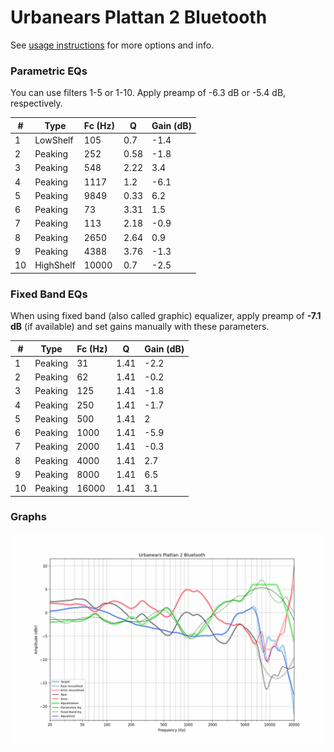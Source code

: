 # Urbanears Plattan 2 Bluetooth
See [usage instructions](https://github.com/jaakkopasanen/AutoEq#usage) for more options and info.

### Parametric EQs
You can use filters 1-5 or 1-10. Apply preamp of -6.3 dB or -5.4 dB, respectively.

|   # | Type      |   Fc (Hz) |    Q |   Gain (dB) |
|-----|-----------|-----------|------|-------------|
|   1 | LowShelf  |       105 | 0.7  |        -1.4 |
|   2 | Peaking   |       252 | 0.58 |        -1.8 |
|   3 | Peaking   |       548 | 2.22 |         3.4 |
|   4 | Peaking   |      1117 | 1.2  |        -6.1 |
|   5 | Peaking   |      9849 | 0.33 |         6.2 |
|   6 | Peaking   |        73 | 3.31 |         1.5 |
|   7 | Peaking   |       113 | 2.18 |        -0.9 |
|   8 | Peaking   |      2650 | 2.64 |         0.9 |
|   9 | Peaking   |      4388 | 3.76 |        -1.3 |
|  10 | HighShelf |     10000 | 0.7  |        -2.5 |

### Fixed Band EQs
When using fixed band (also called graphic) equalizer, apply preamp of **-7.1 dB** (if available) and set gains manually with these parameters.

|   # | Type    |   Fc (Hz) |    Q |   Gain (dB) |
|-----|---------|-----------|------|-------------|
|   1 | Peaking |        31 | 1.41 |        -2.2 |
|   2 | Peaking |        62 | 1.41 |        -0.2 |
|   3 | Peaking |       125 | 1.41 |        -1.8 |
|   4 | Peaking |       250 | 1.41 |        -1.7 |
|   5 | Peaking |       500 | 1.41 |         2   |
|   6 | Peaking |      1000 | 1.41 |        -5.9 |
|   7 | Peaking |      2000 | 1.41 |        -0.3 |
|   8 | Peaking |      4000 | 1.41 |         2.7 |
|   9 | Peaking |      8000 | 1.41 |         6.5 |
|  10 | Peaking |     16000 | 1.41 |         3.1 |

### Graphs
![](./Urbanears%20Plattan%202%20Bluetooth.png)
